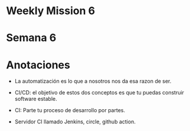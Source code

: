 # Weekly Mission 6

# Semana 6

# Anotaciones

- La automatización es lo que a nosotros nos da esa razon de ser.

- CI/CD: el objetivo de estos dos conceptos es que tu puedas construir software estable.

- CI: Parte tu proceso de desarrollo por partes.

- Servidor CI llamado Jenkins, circle, github action.